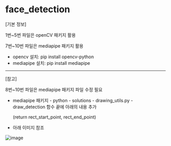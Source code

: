 # face_detection

[기본 정보]

1번~5번 파일은 openCV 패키지 활용

7번~10번 파일은 mediapipe 패키지 활용

- opencv 설치: pip install opencv-python
- mediapipe 설치: pip install mediapipe

---

[참고]

8번~10번 파일은 mediapipe 패키지 파일 수정 필요

- mediapipe 패키지 - python - solutions - drawing_utils.py - draw_detection 함수 끝에 아래의 내용 추가
  
  (return rect_start_point, rect_end_point)
  
- 아래 이미지 참조

![image](https://user-images.githubusercontent.com/24561701/166693510-1815778d-0a0d-43a8-8b05-0748f98905ff.png)
